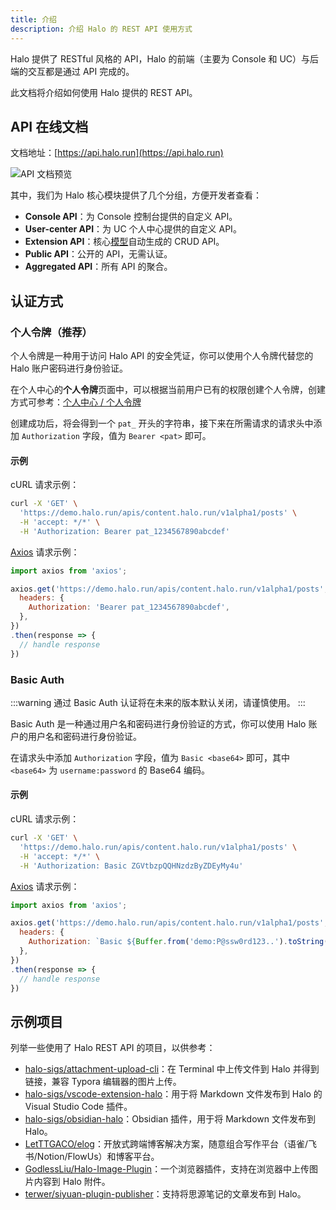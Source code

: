 ```yaml
---
title: 介绍
description: 介绍 Halo 的 REST API 使用方式
---
```


Halo 提供了 RESTful 风格的 API，Halo 的前端（主要为 Console 和 UC）与后端的交互都是通过 API 完成的。

此文档将介绍如何使用 Halo 提供的 REST API。

## API 在线文档

文档地址：[https://api.halo.run](https://api.halo.run)

![API 文档预览](/img/developer-guide/rest-api/swagger-ui-overview.png)

其中，我们为 Halo 核心模块提供了几个分组，方便开发者查看：

- **Console API**：为 Console 控制台提供的自定义 API。
- **User-center API**：为 UC 个人中心提供的自定义 API。
- **Extension API**：核心[模型](https://github.com/halo-dev/rfcs/tree/main/extension)自动生成的 CRUD API。
- **Public API**：公开的 API，无需认证。
- **Aggregated API**：所有 API 的聚合。

## 认证方式

### 个人令牌（推荐）

个人令牌是一种用于访问 Halo API 的安全凭证，你可以使用个人令牌代替您的 Halo 账户密码进行身份验证。

在个人中心的**个人令牌**页面中，可以根据当前用户已有的权限创建个人令牌，创建方式可参考：[个人中心 / 个人令牌](../../user-guide/user-center.md#个人令牌)

创建成功后，将会得到一个 `pat_` 开头的字符串，接下来在所需请求的请求头中添加 `Authorization` 字段，值为 `Bearer <pat>` 即可。

#### 示例

cURL 请求示例：

```bash
curl -X 'GET' \
  'https://demo.halo.run/apis/content.halo.run/v1alpha1/posts' \
  -H 'accept: */*' \
  -H 'Authorization: Bearer pat_1234567890abcdef'
```

[Axios](https://www.axios-http.cn/) 请求示例：

```javascript
import axios from 'axios';

axios.get('https://demo.halo.run/apis/content.halo.run/v1alpha1/posts', {
  headers: {
    Authorization: 'Bearer pat_1234567890abcdef',
  },
})
.then(response => {
  // handle response
})
```

### Basic Auth

:::warning
通过 Basic Auth 认证将在未来的版本默认关闭，请谨慎使用。
:::

Basic Auth 是一种通过用户名和密码进行身份验证的方式，你可以使用 Halo 账户的用户名和密码进行身份验证。

在请求头中添加 `Authorization` 字段，值为 `Basic <base64>` 即可，其中 `<base64>` 为 `username:password` 的 Base64 编码。

#### 示例

cURL 请求示例：

```bash
curl -X 'GET' \
  'https://demo.halo.run/apis/content.halo.run/v1alpha1/posts' \
  -H 'accept: */*' \
  -H 'Authorization: Basic ZGVtbzpQQHNzdzByZDEyMy4u'
```

[Axios](https://www.axios-http.cn/) 请求示例：

```javascript
import axios from 'axios';

axios.get('https://demo.halo.run/apis/content.halo.run/v1alpha1/posts', {
  headers: {
    Authorization: `Basic ${Buffer.from('demo:P@ssw0rd123..').toString('base64')}`,
  },
})
.then(response => {
  // handle response
})
```

## 示例项目

列举一些使用了 Halo REST API 的项目，以供参考：

- [halo-sigs/attachment-upload-cli](https://github.com/halo-sigs/attachment-upload-cli)：在 Terminal 中上传文件到 Halo 并得到链接，兼容 Typora 编辑器的图片上传。
- [halo-sigs/vscode-extension-halo](https://github.com/halo-sigs/vscode-extension-halo)：用于将 Markdown 文件发布到 Halo 的 Visual Studio Code 插件。
- [halo-sigs/obsidian-halo](https://github.com/halo-sigs/obsidian-halo)：Obsidian 插件，用于将 Markdown 文件发布到 Halo。
- [LetTTGACO/elog](https://github.com/LetTTGACO/elog)：开放式跨端博客解决方案，随意组合写作平台（语雀/飞书/Notion/FlowUs）和博客平台。
- [GodlessLiu/Halo-Image-Plugin](https://github.com/GodlessLiu/Halo-Image-Plugin)：一个浏览器插件，支持在浏览器中上传图片内容到 Halo 附件。
- [terwer/siyuan-plugin-publisher](https://github.com/terwer/siyuan-plugin-publisher)：支持将思源笔记的文章发布到 Halo。
